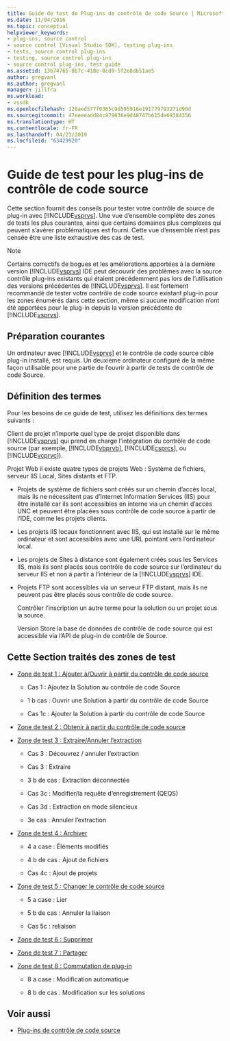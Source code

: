 ```yaml
---
title: Guide de test de Plug-ins de contrôle de code Source | Microsoft Docs
ms.date: 11/04/2016
ms.topic: conceptual
helpviewer_keywords:
- plug-ins, source control
- source control [Visual Studio SDK], testing plug-ins
- tests, source control plug-ins
- testing, source control plug-ins
- source control plug-ins, test guide
ms.assetid: 13b74765-0b7c-418e-8cd9-5f2e8db51ae5
author: gregvanl
ms.author: gregvanl
manager: jillfra
ms.workload:
- vssdk
ms.openlocfilehash: 120aed577f0365c9d595916e191779793271d90d
ms.sourcegitcommit: 47eeeeadd84c879636e9d48747b615de69384356
ms.translationtype: HT
ms.contentlocale: fr-FR
ms.lasthandoff: 04/23/2019
ms.locfileid: "63429920"
---
```

# <a name="test-guide-for-source-control-plug-ins"></a>Guide de test pour les plug-ins de contrôle de code source
Cette section fournit des conseils pour tester votre contrôle de source de plug-in avec [!INCLUDE[vsprvs](../../code-quality/includes/vsprvs_md.md)]. Une vue d’ensemble complète des zones de tests les plus courantes, ainsi que certains domaines plus complexes qui peuvent s’avérer problématiques est fourni. Cette vue d’ensemble n’est pas censée être une liste exhaustive des cas de test.

> [!NOTE]
> Certains correctifs de bogues et les améliorations apportées à la dernière version [!INCLUDE[vsprvs](../../code-quality/includes/vsprvs_md.md)] IDE peut découvrir des problèmes avec la source contrôle plug-ins existants qui étaient précédemment pas lors de l’utilisation des versions précédentes de [!INCLUDE[vsprvs](../../code-quality/includes/vsprvs_md.md)]. Il est fortement recommandé de tester votre contrôle de code source existant plug-in pour les zones énumérés dans cette section, même si aucune modification n’ont été apportées pour le plug-in depuis la version précédente de [!INCLUDE[vsprvs](../../code-quality/includes/vsprvs_md.md)].

## <a name="common-preparation"></a>Préparation courantes
 Un ordinateur avec [!INCLUDE[vsprvs](../../code-quality/includes/vsprvs_md.md)] et le contrôle de code source cible plug-in installé, est requis. Un deuxième ordinateur configuré de la même façon utilisable pour une partie de l’ouvrir à partir de tests de contrôle de code Source.

## <a name="definition-of-terms"></a>Définition des termes
 Pour les besoins de ce guide de test, utilisez les définitions des termes suivants :

 Client de projet n’importe quel type de projet disponible dans [!INCLUDE[vsprvs](../../code-quality/includes/vsprvs_md.md)] qui prend en charge l’intégration du contrôle de code source (par exemple, [!INCLUDE[vbprvb](../../code-quality/includes/vbprvb_md.md)], [!INCLUDE[csprcs](../../data-tools/includes/csprcs_md.md)], ou [!INCLUDE[vcprvc](../../code-quality/includes/vcprvc_md.md)]).

 Projet Web il existe quatre types de projets Web : Système de fichiers, serveur IIS Local, Sites distants et FTP.

- Projets de système de fichiers sont créés sur un chemin d’accès local, mais ils ne nécessitent pas d’Internet Information Services (IIS) pour être installé car ils sont accessibles en interne via un chemin d’accès UNC et peuvent être placées sous contrôle de code source à partir de l’IDE, comme les projets clients.

- Les projets IIS locaux fonctionnent avec IIS, qui est installé sur le même ordinateur et sont accessibles avec une URL pointant vers l’ordinateur local.

- Les projets de Sites à distance sont également créés sous les Services IIS, mais ils sont placés sous contrôle de code source sur l’ordinateur du serveur IIS et non à partir à l’intérieur de la [!INCLUDE[vsprvs](../../code-quality/includes/vsprvs_md.md)] IDE.

- Projets FTP sont accessibles via un serveur FTP distant, mais ils ne peuvent pas être placés sous contrôle de code source.

  Contrôler l’inscription un autre terme pour la solution ou un projet sous la source.

  Version Store la base de données de contrôle de code source qui est accessible via l’API de plug-in de contrôle de Source.

## <a name="test-areas-covered-in-this-section"></a>Cette Section traités des zones de test

- [Zone de test 1 : Ajouter à/Ouvrir à partir du contrôle de code source](../../extensibility/internals/test-area-1-add-to-open-from-source-control.md)

    - Cas 1 : Ajoutez la Solution au contrôle de code Source

    - 1 b cas : Ouvrir une Solution à partir du contrôle de code Source

    - Cas 1c : Ajouter la Solution à partir du contrôle de code Source

- [Zone de test 2 : Obtenir à partir du contrôle de code source](../../extensibility/internals/test-area-2-get-from-source-control.md)

- [Zone de test 3 : Extraire/Annuler l’extraction](../../extensibility/internals/test-area-3-check-out-undo-checkout.md)

    - Cas 3 : Découvrez / annuler l’extraction

    - Cas 3 : Extraire

    - 3 b de cas : Extraction déconnectée

    - Cas 3c : Modifier/la requête d’enregistrement (QEQS)

    - Cas 3d : Extraction en mode silencieux

    - 3e cas : Annuler l’extraction

- [Zone de test 4 : Archiver](../../extensibility/internals/test-area-4-check-in.md)

    - 4 a case : Éléments modifiés

    - 4 b de cas : Ajout de fichiers

    - Cas 4c : Ajout de projets

- [Zone de test 5 : Changer le contrôle de code source](../../extensibility/internals/test-area-5-change-source-control.md)

    - 5 a case : Lier

    - 5 b de cas : Annuler la liaison

    - Cas 5c : reliaison

- [Zone de test 6 : Supprimer](../../extensibility/internals/test-area-6-delete.md)

- [Zone de test 7 : Partager](../../extensibility/internals/test-area-7-share.md)

- [Zone de test 8 : Commutation de plug-in](../../extensibility/internals/test-area-8-plug-in-switching.md)

    - 8 a case : Modification automatique

    - 8 b de cas : Modification sur les solutions

## <a name="see-also"></a>Voir aussi
- [Plug-ins de contrôle de code source](../../extensibility/source-control-plug-ins.md)